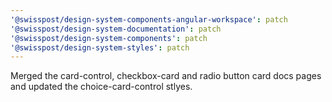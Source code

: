 ```yaml
---
'@swisspost/design-system-components-angular-workspace': patch
'@swisspost/design-system-documentation': patch
'@swisspost/design-system-components': patch
'@swisspost/design-system-styles': patch
---
```


Merged the card-control, checkbox-card and radio button card docs pages and updated the choice-card-control stlyes.
